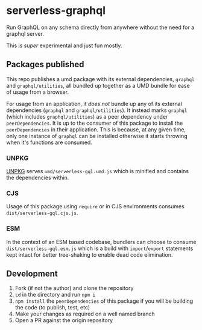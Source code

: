 # serverless-graphql

Run GraphQL on any schema directly from anywhere without the need for a graphql server.

This is _super_ experimental and just fun mostly.

## Packages published

This repo publishes a umd package with its external dependencies, `graphql` and `graphql/utilities`,
all bundled up together as a UMD bundle for ease of usage from a browser.

For usage from an application, it _does not_ bundle up any of its external dependencies (`graphql`
and `graphql/utilities`). It instead marks `graphql` (which includes `graphql/utilities`) as a peer
dependency under `peerDependencies`. It is up to the consumer of this package to install the
`peerDependencies` in their application. This is because, at any given time, only one instance of
`graphql` can be installed otherwise it starts throwing when it's functions are consumed.

### UNPKG

[UNPKG](https://unpkg.com/) serves `umd/serverless-gql.umd.js` which is minified and contains the
dependencies within.

### CJS

Usage of this package using `require` or in CJS environments consumes `dist/serverless-gql.cjs.js`.

### ESM

In the context of an ESM based codebase, bundlers can choose to consume `dist/serverless-gql.esm.js`
which is a build with `import`/`export` statements kept intact for better tree-shaking to enable
dead code elimination.

## Development

1. Fork (if not the author) and clone the repository
2. `cd` in the directory and run `npm i`
3. `npm install` the `peerDependencies` of this package if you will be building the code (to
   publish, test, etc)
4. Make your changes as required on a well named branch
5. Open a PR against the origin repository
